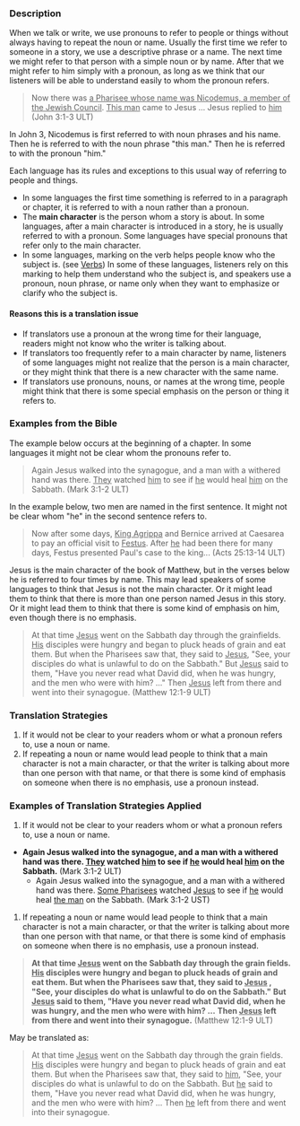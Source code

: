 

### Description

When we talk or write, we use pronouns to refer to people or things without always having to repeat the noun or name. Usually the first time we refer to someone in a story, we use a descriptive phrase or a name. The next time we might refer to that person with a simple noun or by name. After that we might refer to him simply with a pronoun, as long as we think that our listeners will be able to understand easily to whom the pronoun refers.

> Now there was <u>a Pharisee whose name was Nicodemus, a member of the Jewish Council</u>. <u>This man</u> came to Jesus ... Jesus replied to <u>him</u> (John 3:1-3 ULT)

In John 3, Nicodemus is first referred to with noun phrases and his name. Then he is referred to with the noun phrase "this man." Then he is referred to with the pronoun "him."

Each language has its rules and exceptions to this usual way of referring to people and things.

* In some languages the first time something is referred to in a paragraph or chapter, it is referred to with a noun rather than a pronoun.
* The **main character** is the person whom a story is about. In some languages, after a main character is introduced in a story, he is usually referred to with a pronoun. Some languages have special pronouns that refer only to the main character.
* In some languages, marking on the verb helps people know who the subject is. (see [Verbs](figs-verbs)) In some of these languages, listeners rely on this marking to help them understand who the subject is, and speakers use a pronoun, noun phrase, or name only when they want to emphasize or clarify who the subject is.

#### Reasons this is a translation issue

* If translators use a pronoun at the wrong time for their language, readers might not know who the writer is talking about.
* If translators too frequently refer to a main character by name, listeners of some languages might not realize that the person is a main character, or they might think that there is a new character with the same name.
* If translators use pronouns, nouns, or names at the wrong time, people might think that there is some special emphasis on the person or thing it refers to.

### Examples from the Bible

The example below occurs at the beginning of a chapter. In some languages it might not be clear whom the pronouns refer to.
>Again Jesus walked into the synagogue, and a man with a withered hand was there. <u>They</u> watched <u>him</u> to see if <u>he</u> would heal <u>him</u> on the Sabbath. (Mark 3:1-2 ULT)


In the example below, two men are named in the first sentence. It might not be clear whom "he" in the second sentence refers to.
>Now after some days, <u>King Agrippa</u> and Bernice arrived at Caesarea to pay an official visit to <u>Festus</u>. After <u>he</u> had been there for many days, Festus presented Paul's case to the king...  (Acts 25:13-14 ULT)


Jesus is the main character of the book of Matthew, but in the verses below he is referred to four times by name. This may lead speakers of some languages to think that Jesus is not the main character. Or it might lead them to think that there is more than one person named Jesus in this story. Or it might lead them to think that there is some kind of emphasis on him, even though there is no emphasis.

> At that time <u>Jesus</u> went on the Sabbath day through the grainfields. <u>His</u> disciples were hungry and began to pluck heads of grain and eat them. But when the Pharisees saw that, they said to <u>Jesus</u>, "See, your disciples do what is unlawful to do on the Sabbath."
>But <u>Jesus</u> said to them, "Have you never read what David did, when he was hungry, and the men who were with him? ..."
>Then <u>Jesus</u> left from there and went into their synagogue. (Matthew 12:1-9 ULT)


### Translation Strategies

1. If it would not be clear to your readers whom or what a pronoun refers to, use a noun or name.
1. If repeating a noun or name would lead people to think that a main character is not a main character, or that the writer is talking about more than one person with that name, or that there is some kind of emphasis on someone when there is no emphasis, use a pronoun instead.

### Examples of Translation Strategies Applied

1. If it would not be clear to your readers whom or what a pronoun refers to, use a noun or name.

  * **Again Jesus walked into the synagogue, and a man with a withered hand was there. <u>They</u> watched <u>him</u> to see if <u>he</u> would heal <u>him</u> on the Sabbath.** (Mark 3:1-2 ULT)
      * Again Jesus walked into the synagogue, and a man with a withered hand was there. <u>Some Pharisees</u> watched <u>Jesus</u> to see if <u>he</u> would heal <u>the man</u> on the Sabbath. (Mark 3:1-2 UST)

1. If repeating a noun or name would lead people to think that a main character is not a main character, or that the writer is talking about more than one person with that name, or that there is some kind of emphasis on someone when there is no emphasis, use a pronoun instead.

> **At that time <u>Jesus</u> went on the Sabbath day through the grain fields. <u>His</u> disciples were hungry and began to pluck heads of grain and eat them. But when the Pharisees saw that, they said to <u>Jesus</u> , "See, your disciples do what is unlawful to do on the Sabbath."**
>**But <u>Jesus</u> said to them, "Have you never read what David did, when he was hungry, and the men who were with him? ...**
>**Then <u>Jesus</u> left from there and went into their synagogue.** (Matthew 12:1-9 ULT)

May be translated as:

>At that time <u>Jesus</u> went on the Sabbath day through the grain fields. <u>His</u> disciples were hungry and began to pluck heads of grain and eat them. But when the Pharisees saw that, they said to <u>him</u>, "See, your disciples do what is unlawful to do on the Sabbath.
>But <u>he</u> said to them, "Have you never read what David did, when he was hungry, and the men who were with him? ...
>Then <u>he</u> left from there and went into their synagogue.
